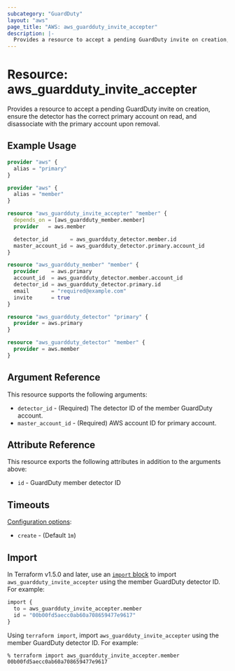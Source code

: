 ```yaml
---
subcategory: "GuardDuty"
layout: "aws"
page_title: "AWS: aws_guardduty_invite_accepter"
description: |-
  Provides a resource to accept a pending GuardDuty invite on creation, ensure the detector has the correct primary account on read, and disassociate with the primary account upon removal.
---
```


# Resource: aws_guardduty_invite_accepter

Provides a resource to accept a pending GuardDuty invite on creation, ensure the detector has the correct primary account on read, and disassociate with the primary account upon removal.

## Example Usage

```terraform
provider "aws" {
  alias = "primary"
}

provider "aws" {
  alias = "member"
}

resource "aws_guardduty_invite_accepter" "member" {
  depends_on = [aws_guardduty_member.member]
  provider   = aws.member

  detector_id       = aws_guardduty_detector.member.id
  master_account_id = aws_guardduty_detector.primary.account_id
}

resource "aws_guardduty_member" "member" {
  provider    = aws.primary
  account_id  = aws_guardduty_detector.member.account_id
  detector_id = aws_guardduty_detector.primary.id
  email       = "required@example.com"
  invite      = true
}

resource "aws_guardduty_detector" "primary" {
  provider = aws.primary
}

resource "aws_guardduty_detector" "member" {
  provider = aws.member
}
```

## Argument Reference

This resource supports the following arguments:

* `detector_id` - (Required) The detector ID of the member GuardDuty account.
* `master_account_id` - (Required) AWS account ID for primary account.

## Attribute Reference

This resource exports the following attributes in addition to the arguments above:

* `id` - GuardDuty member detector ID

## Timeouts

[Configuration options](https://developer.hashicorp.com/terraform/language/resources/syntax#operation-timeouts):

- `create` - (Default `1m`)

## Import

In Terraform v1.5.0 and later, use an [`import` block](https://developer.hashicorp.com/terraform/language/import) to import `aws_guardduty_invite_accepter` using the member GuardDuty detector ID. For example:

```terraform
import {
  to = aws_guardduty_invite_accepter.member
  id = "00b00fd5aecc0ab60a708659477e9617"
}
```

Using `terraform import`, import `aws_guardduty_invite_accepter` using the member GuardDuty detector ID. For example:

```console
% terraform import aws_guardduty_invite_accepter.member 00b00fd5aecc0ab60a708659477e9617
```
